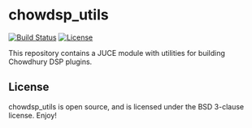 # chowdsp_utils

[![Build Status](https://travis-ci.com/Chowdhury-DSP/JUCEPluginTemplate.svg?token=Ub9niJrqG1Br1qaaxp7E&branch=master)](https://travis-ci.com/Chowdhury-DSP/JUCEPluginTemplate)
[![License](https://img.shields.io/badge/License-BSD-blue.svg)](https://opensource.org/licenses/BSD-3-Clause)

This repository contains a JUCE module with utilities for building Chowdhury DSP plugins.

## License

chowdsp_utils is open source, and is licensed under the BSD 3-clause license.
Enjoy!

